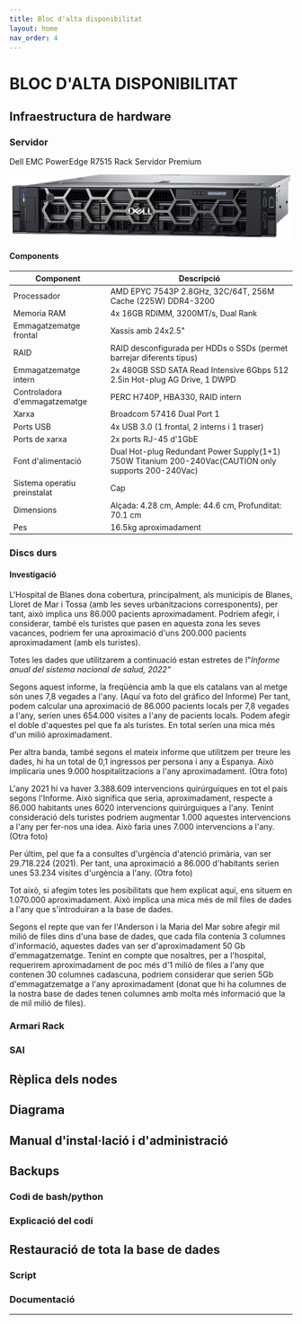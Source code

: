 ```yaml
---
title: Bloc d'alta disponibilitat
layout: home
nav_order: 4
---
```


# BLOC D'ALTA DISPONIBILITAT

## Infraestructura de hardware
### Servidor
Dell EMC PowerEdge R7515 Rack Servidor Premium

![](imagenes/postgres/Bloc%20d'alta%20disponibilitat/Servidor.png)
#### Components



| Component                     | Descripció                                                                                           |
| ----------------------------- | ---------------------------------------------------------------------------------------------------- |
| Processador                   | AMD EPYC 7543P 2.8GHz, 32C/64T, 256M Cache (225W) DDR4-3200                                          |
| Memoria RAM                   | 4x 16GB RDIMM, 3200MT/s, Dual Rank                                                                   |
| Emmagatzematge frontal        | Xassís amb 24x2.5"                                                                                   |
| RAID                          | RAID desconfigurada per HDDs o SSDs (permet barrejar diferents tipus)                                |
| Emmagatzematge intern         | 2x 480GB SSD SATA Read Intensive 6Gbps 512 2.5in Hot-plug AG Drive, 1 DWPD                           |
| Controladora d'emmagatzematge | PERC H740P, HBA330, RAID intern                                                                      |
| Xarxa                         | Broadcom 57416 Dual Port 1                                                                           |
| Ports USB                     | 4x USB 3.0 (1 frontal, 2 interns i 1 traser)                                                         |
| Ports de xarxa                | 2x ports RJ-45 d'1GbE                                                                                |
| Font d'alimentació            | Dual Hot-plug Redundant Power Supply(1+1) 750W Titanium 200-240Vac(CAUTION only supports 200-240Vac) |
| Sistema operatiu preinstalat  | Cap                                                                                                  |
| Dimensions                    | Alçada: 4.28 cm, Ample: 44.6 cm, Profunditat: 70.1 cm                                                |
| Pes                           | 16.5kg aproximadament                                                                                |

### Discs durs

#### Investigació

L'Hospital de Blanes dona cobertura, principalment, als municipis de Blanes, Lloret de Mar i Tossa (amb les seves urbanitzacions corresponents), per tant, això implica uns 86.000 pacients aproximadament. Podriem afegir, i considerar, també els turistes que pasen en aquesta zona les seves vacances, podriem fer una aproximació d'uns 200.000 pacients aproximadament (amb els turistes). 

Totes les dades que utilitzarem a continuació estan estretes de l"*Informe anual del sistema nacional de salud, 2022"*

Segons aquest informe, la freqüència amb la que els catalans van al metge són unes 7,8 vegades a l'any. (Aquí va foto del gráfico del Informe)
Per tant, podem calcular una aproximació de 86.000 pacients locals per 7,8 vegades a l'any, serien unes 654.000 visites a l'any de pacients locals. Podem afegir el doble d'aquestes pel que fa als turistes. En total seríen una mica més d'un milió aproximadament.

Per altra banda, també segons el mateix informe que utilitzem per treure les dades, hi ha un total de 0,1 ingressos per persona i any a Espanya. Això implicaria unes 9.000 hospitalitzacions a l'any aproximadament. (Otra foto)

L'any 2021 hi va haver 3.388.609 intervencions quirúrguiques en tot el país segons l'Informe. Això significa que seria, aproximadament, respecte a 86.000 habitants unes 6020 intervencions quirúrguiques a l'any. Tenint consideració dels turistes podriem augmentar 1.000 aquestes intervencions a l'any per fer-nos una idea. Això faria unes 7.000 intervencions a l'any. (Otra foto)

Per últim, pel que fa a consultes d'urgència d'atenció primària, van ser 29.718.224 (2021). Per tant, una aproximació a 86.000 d'habitants serien unes 53.234 visites d'urgència a l'any. (Otra foto)

Tot això, si afegim totes les posibilitats que hem explicat aquí, ens situem en 1.070.000 aproximadament. Això implica una mica més de mil files de dades a l'any que s'introduiran a la base de dades. 

Segons el repte que van fer l'Anderson i la Maria del Mar sobre afegir mil milió de files dins d'una base de dades, que cada fila contenia 3 columnes d'informació, aquestes dades van ser d'aproximadament 50 Gb d'emmagatzematge. Tenint en compte que nosaltres, per a l'hospital, requerirem aproximadament de poc més d'1 milió de files a l'any que contenen 30 columnes cadascuna, podriem considerar que serien 5Gb d'emmagatzematge a l'any aproximadament (donat que hi ha columnes de la nostra base de dades tenen columnes amb molta més informació que la de mil milió de files).



### Armari Rack

### SAI


## Rèplica dels nodes

## Diagrama

## Manual d'instal·lació i d'administració

## Backups

### Codi de bash/python

### Explicació del codi

## Restauració de tota la base de dades

### Script

### Documentació


----

[^1]: [It can take up to 10 minutes for changes to your site to publish after you push the changes to GitHub](https://docs.github.com/en/pages/setting-up-a-github-pages-site-with-jekyll/creating-a-github-pages-site-with-jekyll#creating-your-site).

[Just the Docs]: https://just-the-docs.github.io/just-the-docs/
[GitHub Pages]: https://docs.github.com/en/pages
[README]: https://github.com/just-the-docs/just-the-docs-template/blob/main/README.md
[Jekyll]: https://jekyllrb.com
[GitHub Pages / Actions workflow]: https://github.blog/changelog/2022-07-27-github-pages-custom-github-actions-workflows-beta/
[use this template]: https://github.com/just-the-docs/just-the-docs-template/generate
